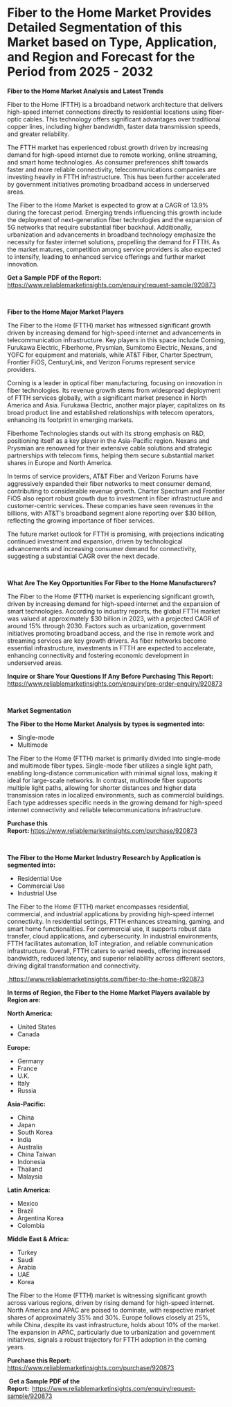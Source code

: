 <p><h1>Fiber to the Home Market Provides Detailed Segmentation of this Market based on Type, Application, and Region and Forecast for the Period from 2025 - 2032</h1></p><p><strong>Fiber to the Home Market Analysis and Latest Trends</strong></p>
<p><p>Fiber to the Home (FTTH) is a broadband network architecture that delivers high-speed internet connections directly to residential locations using fiber-optic cables. This technology offers significant advantages over traditional copper lines, including higher bandwidth, faster data transmission speeds, and greater reliability. </p><p>The FTTH market has experienced robust growth driven by increasing demand for high-speed internet due to remote working, online streaming, and smart home technologies. As consumer preferences shift towards faster and more reliable connectivity, telecommunications companies are investing heavily in FTTH infrastructure. This has been further accelerated by government initiatives promoting broadband access in underserved areas.</p><p>The Fiber to the Home Market is expected to grow at a CAGR of 13.9% during the forecast period. Emerging trends influencing this growth include the deployment of next-generation fiber technologies and the expansion of 5G networks that require substantial fiber backhaul. Additionally, urbanization and advancements in broadband technology emphasize the necessity for faster internet solutions, propelling the demand for FTTH. As the market matures, competition among service providers is also expected to intensify, leading to enhanced service offerings and further market innovation.</p></p>
<p><strong>Get a Sample PDF of the Report:&nbsp;</strong> <a href="https://www.reliablemarketinsights.com/enquiry/request-sample/920873?utm_campaign=2606&utm_medium=2&utm_source=Github&utm_content=ia&utm_term=18042025&utm_id=fiber-to-the-home">https://www.reliablemarketinsights.com/enquiry/request-sample/920873</a></p>
<p>&nbsp;</p>
<p><strong>Fiber to the Home Major Market Players</strong></p>
<p><p>The Fiber to the Home (FTTH) market has witnessed significant growth driven by increasing demand for high-speed internet and advancements in telecommunication infrastructure. Key players in this space include Corning, Furukawa Electric, Fiberhome, Prysmian, Sumitomo Electric, Nexans, and YOFC for equipment and materials, while AT&T Fiber, Charter Spectrum, Frontier FiOS, CenturyLink, and Verizon Forums represent service providers.</p><p>Corning is a leader in optical fiber manufacturing, focusing on innovation in fiber technologies. Its revenue growth stems from widespread deployment of FTTH services globally, with a significant market presence in North America and Asia. Furukawa Electric, another major player, capitalizes on its broad product line and established relationships with telecom operators, enhancing its footprint in emerging markets.</p><p>Fiberhome Technologies stands out with its strong emphasis on R&D, positioning itself as a key player in the Asia-Pacific region. Nexans and Prysmian are renowned for their extensive cable solutions and strategic partnerships with telecom firms, helping them secure substantial market shares in Europe and North America.</p><p>In terms of service providers, AT&T Fiber and Verizon Forums have aggressively expanded their fiber networks to meet consumer demand, contributing to considerable revenue growth. Charter Spectrum and Frontier FiOS also report robust growth due to investment in fiber infrastructure and customer-centric services. These companies have seen revenues in the billions, with AT&T's broadband segment alone reporting over $30 billion, reflecting the growing importance of fiber services.</p><p>The future market outlook for FTTH is promising, with projections indicating continued investment and expansion, driven by technological advancements and increasing consumer demand for connectivity, suggesting a substantial CAGR over the next decade.</p></p>
<p>&nbsp;</p>
<p><strong>What Are The Key Opportunities For Fiber to the Home Manufacturers?</strong></p>
<p><p>The Fiber to the Home (FTTH) market is experiencing significant growth, driven by increasing demand for high-speed internet and the expansion of smart technologies. According to industry reports, the global FTTH market was valued at approximately $30 billion in 2023, with a projected CAGR of around 15% through 2030. Factors such as urbanization, government initiatives promoting broadband access, and the rise in remote work and streaming services are key growth drivers. As fiber networks become essential infrastructure, investments in FTTH are expected to accelerate, enhancing connectivity and fostering economic development in underserved areas.</p></p>
<p><strong>Inquire or Share Your Questions If Any Before Purchasing This Report:</strong> <a href="https://www.reliablemarketinsights.com/enquiry/pre-order-enquiry/920873?utm_campaign=2606&utm_medium=2&utm_source=Github&utm_content=ia&utm_term=18042025&utm_id=fiber-to-the-home">https://www.reliablemarketinsights.com/enquiry/pre-order-enquiry/920873</a></p>
<p>&nbsp;</p>
<p><strong>Market Segmentation</strong></p>
<p><strong>The Fiber to the Home Market Analysis by types is segmented into:</strong></p>
<p><ul><li>Single-mode</li><li>Multimode</li></ul></p>
<p><p>The Fiber to the Home (FTTH) market is primarily divided into single-mode and multimode fiber types. Single-mode fiber utilizes a single light path, enabling long-distance communication with minimal signal loss, making it ideal for large-scale networks. In contrast, multimode fiber supports multiple light paths, allowing for shorter distances and higher data transmission rates in localized environments, such as commercial buildings. Each type addresses specific needs in the growing demand for high-speed internet connectivity and reliable telecommunications infrastructure.</p></p>
<p><strong>Purchase this Report:&nbsp;</strong><a href="https://www.reliablemarketinsights.com/purchase/920873?utm_campaign=2606&utm_medium=2&utm_source=Github&utm_content=ia&utm_term=18042025&utm_id=fiber-to-the-home">https://www.reliablemarketinsights.com/purchase/920873</a></p>
<p>&nbsp;</p>
<p><strong>The Fiber to the Home Market Industry Research by Application is segmented into:</strong></p>
<p><ul><li>Residential Use</li><li>Commercial Use</li><li>Industrial Use</li></ul></p>
<p><p>The Fiber to the Home (FTTH) market encompasses residential, commercial, and industrial applications by providing high-speed internet connectivity. In residential settings, FTTH enhances streaming, gaming, and smart home functionalities. For commercial use, it supports robust data transfer, cloud applications, and cybersecurity. In industrial environments, FTTH facilitates automation, IoT integration, and reliable communication infrastructure. Overall, FTTH caters to varied needs, offering increased bandwidth, reduced latency, and superior reliability across different sectors, driving digital transformation and connectivity.</p></p>
<p><a href="https://www.reliablemarketinsights.com/fiber-to-the-home-r920873?utm_campaign=2606&utm_medium=2&utm_source=Github&utm_content=ia&utm_term=18042025&utm_id=fiber-to-the-home">&nbsp;https://www.reliablemarketinsights.com/fiber-to-the-home-r920873</a></p>
<p><strong>In terms of Region, the Fiber to the Home Market Players available by Region are:</strong></p>
<p>
    <p> <strong> North America: </strong>
        <ul>
            <li>United States</li>
            <li>Canada</li>
        </ul>
        </p> 
    <p> <strong> Europe: </strong>
        <ul>
            <li>Germany</li>
            <li>France</li>
            <li>U.K.</li>
            <li>Italy</li>
            <li>Russia</li>
        </ul>
        </p> 
    <p> <strong> Asia-Pacific: </strong>
        <ul>
            <li>China</li>
            <li>Japan</li>
            <li>South Korea</li>
            <li>India</li>
            <li>Australia</li>
            <li>China Taiwan</li>
            <li>Indonesia</li>
            <li>Thailand</li>
            <li>Malaysia</li>
        </ul>
        </p> 
    <p> <strong> Latin America: </strong>
        <ul>
            <li>Mexico</li>
            <li>Brazil</li>
            <li>Argentina Korea</li>
            <li>Colombia</li>
        </ul>
        </p> 
    <p> <strong> Middle East & Africa: </strong>
        <ul>
            <li>Turkey</li>
            <li>Saudi</li>
            <li>Arabia</li>
            <li>UAE</li>
            <li>Korea</li>
        </ul>
    </p>
    </p>
<p><p>The Fiber to the Home (FTTH) market is witnessing significant growth across various regions, driven by rising demand for high-speed internet. North America and APAC are poised to dominate, with respective market shares of approximately 35% and 30%. Europe follows closely at 25%, while China, despite its vast infrastructure, holds about 10% of the market. The expansion in APAC, particularly due to urbanization and government initiatives, signals a robust trajectory for FTTH adoption in the coming years.</p></p>
<p><strong>Purchase this Report: </strong><a href="https://www.reliablemarketinsights.com/purchase/920873?utm_campaign=2606&utm_medium=2&utm_source=Github&utm_content=ia&utm_term=18042025&utm_id=fiber-to-the-home">https://www.reliablemarketinsights.com/purchase/920873</a></p>
<p>&nbsp;<strong>Get a Sample PDF of the Report:&nbsp;&nbsp;</strong><a href="https://www.reliablemarketinsights.com/enquiry/request-sample/920873?utm_campaign=2606&utm_medium=2&utm_source=Github&utm_content=ia&utm_term=18042025&utm_id=fiber-to-the-home">https://www.reliablemarketinsights.com/enquiry/request-sample/920873</a></p>
<p><strong></strong></p>
<p><p></p><p></p><p></p></p>